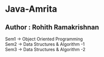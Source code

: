 # Java-Amrita
## Author : Rohith Ramakrishnan

Sem1 -> Object Oriented Programming <br/>
Sem2 -> Data Structures & Algorithm -1 <br/>
Sem3 -> Data Structures & Algorithm -2 <br/>
